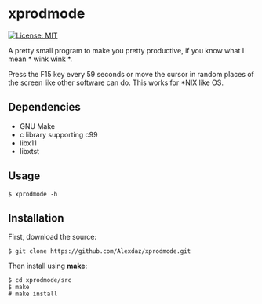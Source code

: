# xprodmode

[![License: MIT](https://img.shields.io/badge/License-MIT-orange.svg)](https://opensource.org/licenses/MIT/)

A pretty small program to make you pretty productive, if you know what I mean * wink  wink *.

Press the F15 key every 59 seconds or move the cursor in random places of the screen like other [software](https://www.zhornsoftware.co.uk/caffeine/) can do. This works for *NIX like OS.

## Dependencies

 - GNU Make
 - c library supporting c99
 - libx11
 - libxtst
 
## Usage
```
$ xprodmode -h
```
## Installation
First, download the source: 
```
$ git clone https://github.com/Alexdaz/xprodmode.git
```
Then install using **make**:
```
$ cd xprodmode/src
$ make
# make install
```